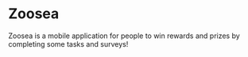 # Zoosea
Zoosea is a mobile application for people to win rewards and prizes by completing some tasks and surveys! 

